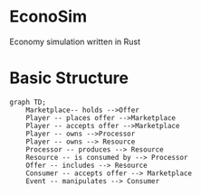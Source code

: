 # EconoSim
Economy simulation written in Rust

# Basic Structure

~~~mermaid
graph TD;
    Marketplace-- holds -->Offer
    Player -- places offer -->Marketplace
    Player -- accepts offer -->Marketplace
    Player -- owns -->Processor
    Player -- owns --> Resource
    Processor -- produces --> Resource
    Resource -- is consumed by --> Processor
    Offer -- includes --> Resource
    Consumer -- accepts offer --> Marketplace
    Event -- manipulates --> Consumer
~~~
